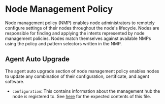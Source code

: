 # Node Management Policy

Node management policy (NMP) enables node administrators to remotely configure settings of their nodes throughout the node's lifecycle. Nodes are responsible for finding and applying the intents represented by node management policies. Nodes match themselves against available NMPs using the policy and pattern selectors written in the NMP.

## Agent Auto Upgrade

The agent auto upgrade section of node management policy enables nodes to update any combination of their configuration, certificate, and agent software.
- `configuration`: This contains information about the management hub the node is registered to. See [here](https://github.com/open-horizon/anax/blob/master/agent-install/README.md#configuration-file) for the expected contents of this file.